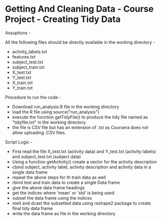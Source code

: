 Getting And Cleaning Data - Course Project - Creating Tidy Data
======================

Assuptions - 

All the following files should be directly available in the working directory -
- activity_labels.txt
- features.txt
- subject_test.txt
- subject_train.txt
- X_test.txt
- Y_test.txt
- X_train.txt
- Y_train.txt

Procedure to run the code - 

- Download run_analysis.R file in the working directory
- load the R file using source("run_analysis")
- execute the function getTidyFile() to produce the tidy file named as "tidyfile.txt" in the working directory.
- the file is CSV file but has an extension of .txt as Coursera does not allow uploading .CSV files.


Script Logic - 

- First read the file X_test.txt (activity data) and Y_test.txt (activity labels) and subject_test.txt (subject data)
- Using a function getActivity() create a vector for the activity description
- cbind subject, activity label, activity description and activity data in a single data frame
- repeat the above steps for th train data as well
- rbind test and train data to create a single Data frame
- give the above data frame headings
- get the indices where 'mean' or 'std' is being used
- subset the data frame using the indices
- melt and dcast the subsetted data using reshape2 package to create final tidy data frame
- write the data frame as file in the working directory









